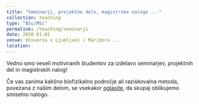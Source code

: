 ```yaml
---
title: "Seminarji, projektno delo, magistrske naloge ..."
collection: teaching
type: "BSc/MSc"
permalink: /teaching/seminarji
date: 2020-01-01
venue: Univerza v Ljubljani / Mariboru ...
location: 
---
```


Vedno smo veseli motiviranih študentov za izdelavo seminarjev, projektnih del in magistrskih nalog! 

Če vas zanima kakšno biofizikalno področje ali raziskovalna metoda, povezana z našim delom, se vsekakor [oglasite](/contact/), da skupaj oblikujemo smiselno nalogo. 
